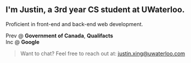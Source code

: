 ## I'm Justin, a 3rd year CS student at UWaterloo.

Proficient in front-end and back-end web development.

Prev @ **Government of Canada**, **Qualifacts**\
Inc @ **Google**

> Want to chat?
Feel free to reach out at: justin.xing@uwaterloo.com
